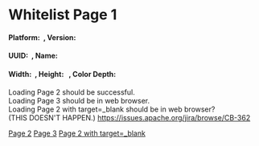 Whitelist Page 1
================

#### Platform: <span id="platform">  </span>, Version: <span id="version"> </span>

#### UUID: <span id="uuid">  </span>, Name: <span id="name"> </span>

#### Width: <span id="width">  </span>, Height: <span id="height">  </span>, Color Depth: <span id="colorDepth"></span>

Loading Page 2 should be successful.  
Loading Page 3 should be in web browser.  
Loading Page 2 with target=\_blank should be in web browser?  
(THIS DOESN'T HAPPEN.) https://issues.apache.org/jira/browse/CB-362

<a href="index2.html" class="btn large">Page 2</a> <a href="http://www.google.com" class="btn large">Page 3</a> <a href="index2.html" class="btn large">Page 2 with target=_blank</a>
